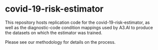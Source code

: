 # covid-19-risk-estimator
This repository hosts replication code for the covid-19-risk-estimator, as well as the diagnostic-code condition mappings used by A3.AI to produce the datasets on which the estimator was trained. 

Please see our methodology for details on the process.
